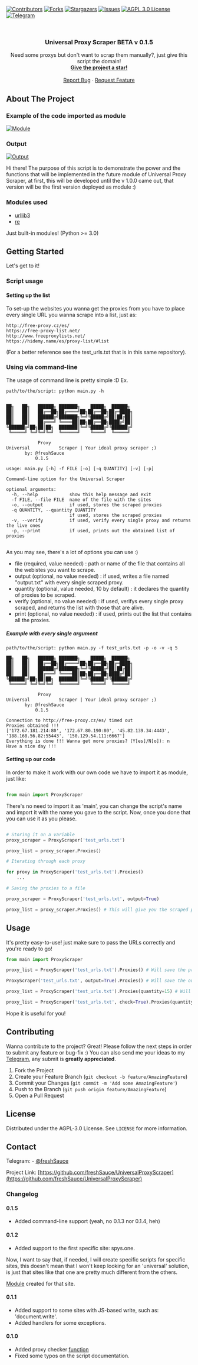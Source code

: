 <!-- PROJECT SHIELDS -->
<!--
*** I'm using markdown "reference style" links for readability.
*** Reference links are enclosed in brackets [ ] instead of parentheses ( ).
*** See the bottom of this document for the declaration of the reference variables
*** for contributors-url, forks-url, etc. This is an optional, concise syntax you may use.
*** https://www.markdownguide.org/basic-syntax/#reference-style-links
-->

[![Contributors][contributors-shield]][contributors-url]
[![Forks][forks-shield]][forks-url]
[![Stargazers][stars-shield]][stars-url]
[![Issues][issues-shield]][issues-url]
[![AGPL 3.0 License][license-shield]][license-url]
[![Telegram][telegram-shield]][telegram-url]



<!-- PROJECT LOGO -->
<br />

  <h3 align="center">Universal Proxy Scraper BETA v 0.1.5</h3>

  <p align="center">
    Need some proxys but don't want to scrap them manually?, just give this script the domain!
    <br />
    <a href="https://github.com/freshSauce/UniversalProxyScraper"><strong>Give the project a star!</strong></a>
    <br />
    <br />
    <a href="https://github.com/freshSauce/UniversalProxyScraper/issues">Report Bug</a>
    ·
    <a href="https://github.com/freshSauce/UniversalProxyScraper/issues">Request Feature</a>
  </p>


<!-- ABOUT THE PROJECT -->
## About The Project

### Example of the code imported as module
[![Module][example-script]](https://github.com/freshSauce/UniversalProxyScraper/)

### Output
[![Output][example-output]](https://github.com/freshSauce/UniversalProxyScraper/)

Hi there! The purpose of this script is to demonstrate the power and the functions that will be implemented in the future module of Universal Proxy Scraper, at first, this will be developed until the v 1.0.0 came out, that version will be the first version deployed as module :)

### Modules used

* [urllib3](https://urllib3.readthedocs.io/)
* [re](https://docs.python.org/3/library/re.html)

Just built-in modules! (Python >= 3.0)

<!-- GETTING STARTED -->
## Getting Started

Let's get to it! 

### Script usage

#### Setting up the list

To set-up the websites you wanna get the proxies from you have to place every single URL you wanna scrape into a list, just as:

```
http://free-proxy.cz/es/
https://free-proxy-list.net/
http://www.freeproxylists.net/
https://hidemy.name/es/proxy-list/#list
```

(For a better reference see the test_urls.txt that is in this same repository).

### Using via command-line

The usage of command line is pretty simple :D Ex.
```
path/to/the/script: python main.py -h


██╗   ██╗   ██████╗ ███████╗    █████╗  ██████╗
██║   ██║   ██╔══██╗██╔════╝██╗██╔══██╗██╔═████╗
██║   ██║   ██████╔╝███████╗╚═╝╚█████╔╝██║██╔██║
██║   ██║   ██╔═══╝ ╚════██║██╗██╔══██╗████╔╝██║
╚██████╔╝██╗██║██╗  ███████║╚═╝╚█████╔╝╚██████╔╝
 ╚═════╝ ╚═╝╚═╝╚═╝  ╚══════╝    ╚════╝  ╚═════╝

            Proxy
Universal           Scraper | Your ideal proxy scraper ;)
       by: @freshSauce
           0.1.5

usage: main.py [-h] -f FILE [-o] [-q QUANTITY] [-v] [-p]

Command-line option for the Universal Scraper

optional arguments:
  -h, --help            show this help message and exit
  -f FILE, --file FILE  name of the file with the sites
  -o, --output          if used, stores the scraped proxies
  -q QUANTITY, --quantity QUANTITY
                        if used, stores the scraped proxies
  -v, --verify          if used, verify every single proxy and returns the live ones
  -p, --print           if used, prints out the obtained list of proxies


```

As you may see, there's a lot of options you can use :)

* file (required, value needed) : path or name of the file that contains all the webistes you want to scrape.
* output (optional, no value needed) : if used, writes a file named "output.txt" with every single scraped proxy. 
* quantity (optional, value needed, 10 by default) : it declares the quantity of proxies to be scraped.
* verify (optional, no value needed) : if used, verifys every single proxy scraped, and returns the list with those that are alive.
* print (optional, no value needed) : if used, prints out the list that contains all the proxies.

##### Example with every single argument

```
path/to/the/script: python main.py -f test_urls.txt -p -o -v -q 5

██╗   ██╗   ██████╗ ███████╗    █████╗  ██████╗
██║   ██║   ██╔══██╗██╔════╝██╗██╔══██╗██╔═████╗
██║   ██║   ██████╔╝███████╗╚═╝╚█████╔╝██║██╔██║
██║   ██║   ██╔═══╝ ╚════██║██╗██╔══██╗████╔╝██║
╚██████╔╝██╗██║██╗  ███████║╚═╝╚█████╔╝╚██████╔╝
 ╚═════╝ ╚═╝╚═╝╚═╝  ╚══════╝    ╚════╝  ╚═════╝

            Proxy
Universal           Scraper | Your ideal proxy scraper ;)
       by: @freshSauce
           0.1.5

Connection to http://free-proxy.cz/es/ timed out
Proxies obtained !!!
['172.67.181.214:80', '172.67.80.190:80', '45.82.139.34:4443', '188.168.56.82:55443', '150.129.54.111:6667']
Everything is done !!! Wanna get more proxies? (Y[es]/N[o]): n
Have a nice day !!!
```

#### Setting up our code

In order to make it work with our own code we have to import it as module, just like:
```python

from main import ProxyScraper

```
There's no need to import it as 'main', you can change the script's name and import it with the name you gave to the script.
Now, once you done that you can use it as you please.

```python

# Storing it on a variable
proxy_scraper = ProxyScraper('test_urls.txt')

proxy_list = proxy_scraper.Proxies()

# Iterating through each proxy

for proxy in ProxyScraper('test_urls.txt').Proxies()
    ...

# Saving the proxies to a file

proxy_scraper = ProxyScraper('test_urls.txt', output=True)

proxy_list = proxy_scraper.Proxies() # This will give you the scraped proxies and save them into a file.

```



<!-- USAGE EXAMPLES -->
## Usage

It's pretty easy-to-use! just make sure to pass the URLs correctly and you're ready to go!
```python
from main import ProxyScraper

proxy_list = ProxyScraper('test_urls.txt').Proxies() # Will save the proxies list on a variable

ProxyScraper('test_urls.txt', output=True).Proxies() # Will save the output into an output file

proxy_list = ProxyScraper('test_urls.txt').Proxies(quantity=15) # Will save 15 of the scraped proxies into a variable (10 by default)

proxy_list = ProxyScraper('test_urls.txt', check=True).Proxies(quantity=15) # Will save 15 of the scraped proxies and will check each one of them
```

Hope it is useful for you!

<!-- CONTRIBUTING -->
## Contributing

Wanna contribute to the project? Great! Please follow the next steps in order to submit any feature or bug-fix :) You can also send me your ideas to my [Telegram](https://t.me/freshSauce), any submit is **greatly appreciated**.

1. Fork the Project
2. Create your Feature Branch (`git checkout -b feature/AmazingFeature`)
3. Commit your Changes (`git commit -m 'Add some AmazingFeature'`)
4. Push to the Branch (`git push origin feature/AmazingFeature`)
5. Open a Pull Request



<!-- LICENSE -->
## License

Distributed under the AGPL-3.0 License. See `LICENSE` for more information.



<!-- CONTACT -->
## Contact

Telegram: - [@freshSauce](https://t.me/freshSauce)

Project Link: [https://github.com/freshSauce/UniversalProxyScraper](https://github.com/freshSauce/UniversalProxyScraper)

<!-- CHANGELOG -->

### Changelog

#### 0.1.5
* Added command-line support (yeah, no 0.1.3 nor 0.1.4, heh)

#### 0.1.2
* Added support to the first specific site: spys.one.

Now, I want to say that, if needed, I will create specific scripts for specific sites, this doesn't mean that I won't keep looking for an 'universal' solution, is just that sites like that one are pretty much different from the others.

[Module](https://github.com/freshSauce/UniversalProxyScraper/blob/d4e274b185e5710492439622e57041dd76d41b21/specific/spys_one.py) created for that site.

#### 0.1.1
* Added support to some sites with JS-based write, such as: 'document.write'.
* Added handlers for some exceptions.

#### 0.1.0
* Added proxy checker [function](https://github.com/freshSauce/UniversalProxyScraper/blob/637c16177f49128fde203a2a066453cb778a93b7/main.py#L192)
* Fixed some typos on the script documentation.






<!-- MARKDOWN LINKS & IMAGES -->
<!-- https://www.markdownguide.org/basic-syntax/#reference-style-links -->
[contributors-shield]: https://img.shields.io/github/contributors/freshSauce/UniversalProxyScraper.svg?style=for-the-badge
[contributors-url]: https://github.com/freshSauce/UniversalProxyScraper/graphs/contributors
[forks-shield]: https://img.shields.io/github/forks/freshSauce/UniversalProxyScraper.svg?style=for-the-badge
[forks-url]: https://github.com/freshSauce/UniversalProxyScraper/network/members
[stars-shield]: https://img.shields.io/github/stars/freshSauce/UniversalProxyScraper.svg?style=for-the-badge
[stars-url]: https://github.com/freshSauce/UniversalProxyScraper/stargazers
[issues-shield]: https://img.shields.io/github/issues/freshSauce/UniversalProxyScraper.svg?style=for-the-badge
[issues-url]: https://github.com/freshSauce/UniversalProxyScraper/issues
[license-shield]: https://img.shields.io/github/license/freshSauce/UniversalProxyScraper.svg?style=for-the-badge
[license-url]: https://github.com/freshSauce/UniversalProxyScraper/blob/master/LICENSE.txt
[telegram-shield]: https://img.shields.io/badge/-@freshSauce-black?style=for-the-badge&logo=telegram&colorB=0af
[telegram-url]: https://t.me/freshSauce
[example-script]: images/example_script.png
[example-output]: images/example_output.png
